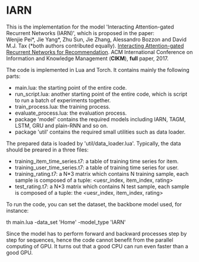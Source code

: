 # IARN
This is the implementation for the model 'Interacting Attention-gated Recurrent Networks (IARN)', which is proposed in the paper:   
Wenjie Pei\*, Jie Yang\*, Zhu Sun, Jie Zhang, Alessandro Bozzon and David M.J. Tax (\*both authors contributed equally).
[Interacting Attention-gated Recurrent Networks for Recommendation](https://dl.acm.org/citation.cfm?id=3133005).
ACM International Conference on Information and Knowledge Management (__CIKM__), __full__ paper, 2017.

The code is implemented in Lua and Torch. It contains mainly the following parts:  
* main.lua:   the starting point of the entire code. 
* run_script.lua: another starting point of the entire code, which is script to run a batch of experiments together.
* train_process.lua: the training process.
* evaluate_process.lua: the evaluation process. 
* package 'model' contains the required models including IARN, TAGM, LSTM, GRU and plain-RNN and so on. 
* package 'util' contains the required small utilities such as data loader. 


The prepared data is loaded by 'util/data_loader.lua'. Typically, the data should be preared in a three files:
* training_item_time_series.t7: a table of training time series for item.
* training_user_time_series.t7: a table of training time series for user.
* training_rating.t7: a N*3 matrix which contains N training sample, each sample is composed of a tuple: <uesr_index, item_index, rating>
* test_rating.t7: a N*3 matrix which contains N test sample, each sample is composed of a tuple: the <uesr_index, item_index, rating>

To run the code, you can set the dataset, the backbone model used, for instance:  
<p> th main.lua -data_set 'Home' -model_type 'IARN' <p>

Since the model has to perform forward and backward processes step by step for sequences, hence the code cannot benefit from the parallel computing of GPU. It turns out that a good CPU can run even faster than a good GPU. 

